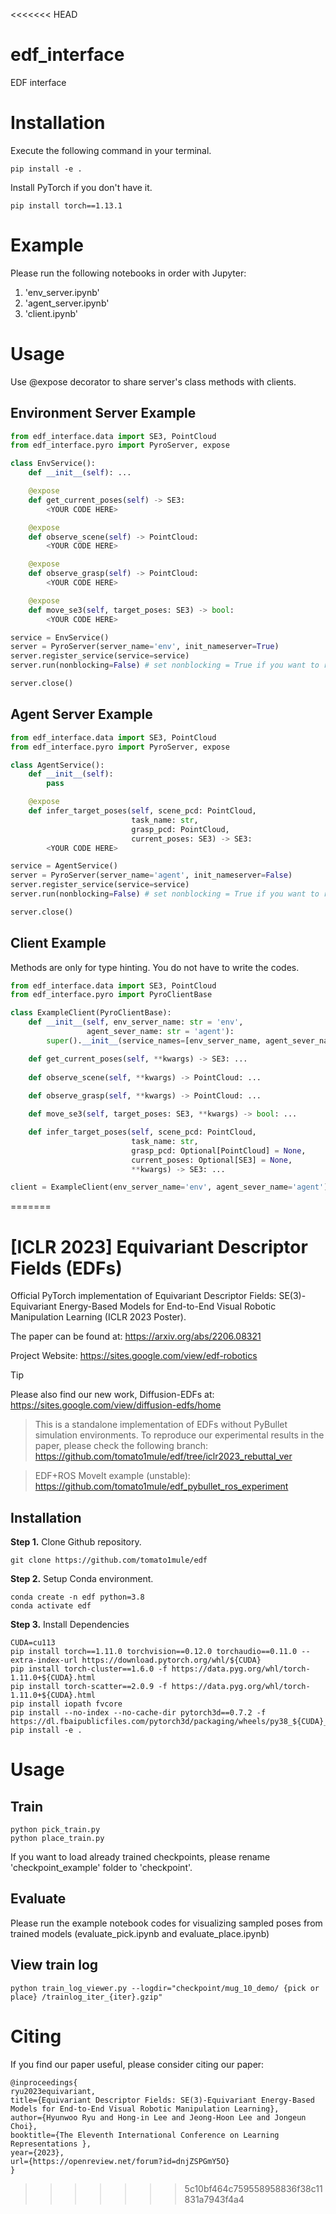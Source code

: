 <<<<<<< HEAD
# edf_interface
EDF interface

# Installation
Execute the following command in your terminal.
```shell
pip install -e .
```
Install PyTorch if you don't have it.
```shell
pip install torch==1.13.1
```

# Example
Please run the following notebooks in order with Jupyter:
1. 'env_server.ipynb'
2. 'agent_server.ipynb'
3. 'client.ipynb'

# Usage
Use @expose decorator to share server's class methods with clients.

## Environment Server Example
```python
from edf_interface.data import SE3, PointCloud
from edf_interface.pyro import PyroServer, expose

class EnvService():
    def __init__(self): ...

    @expose
    def get_current_poses(self) -> SE3: 
        <YOUR CODE HERE>

    @expose
    def observe_scene(self) -> PointCloud: 
        <YOUR CODE HERE>

    @expose
    def observe_grasp(self) -> PointCloud: 
        <YOUR CODE HERE>

    @expose
    def move_se3(self, target_poses: SE3) -> bool: 
        <YOUR CODE HERE>

service = EnvService()
server = PyroServer(server_name='env', init_nameserver=True)
server.register_service(service=service)
server.run(nonblocking=False) # set nonblocking = True if you want to run server in another thread.

server.close()
```

## Agent Server Example
```python
from edf_interface.data import SE3, PointCloud
from edf_interface.pyro import PyroServer, expose

class AgentService():
    def __init__(self):
        pass

    @expose
    def infer_target_poses(self, scene_pcd: PointCloud, 
                           task_name: str,
                           grasp_pcd: PointCloud,
                           current_poses: SE3) -> SE3: 
        <YOUR CODE HERE>

service = AgentService()
server = PyroServer(server_name='agent', init_nameserver=False)
server.register_service(service=service)
server.run(nonblocking=False) # set nonblocking = True if you want to run server in another thread.

server.close()
```

## Client Example
Methods are only for type hinting. You do not have to write the codes.
```python
from edf_interface.data import SE3, PointCloud
from edf_interface.pyro import PyroClientBase

class ExampleClient(PyroClientBase):
    def __init__(self, env_server_name: str = 'env',
                 agent_sever_name: str = 'agent'):
        super().__init__(service_names=[env_server_name, agent_sever_name])

    def get_current_poses(self, **kwargs) -> SE3: ... 
    
    def observe_scene(self, **kwargs) -> PointCloud: ...
    
    def observe_grasp(self, **kwargs) -> PointCloud: ...

    def move_se3(self, target_poses: SE3, **kwargs) -> bool: ...

    def infer_target_poses(self, scene_pcd: PointCloud, 
                           task_name: str,
                           grasp_pcd: Optional[PointCloud] = None,
                           current_poses: Optional[SE3] = None, 
                           **kwargs) -> SE3: ...

client = ExampleClient(env_server_name='env', agent_sever_name='agent')
```
=======
# [ICLR 2023] Equivariant Descriptor Fields (EDFs)

Official PyTorch implementation of Equivariant Descriptor Fields: SE(3)-Equivariant Energy-Based Models for End-to-End Visual Robotic Manipulation Learning (ICLR 2023 Poster).

The paper can be found at: https://arxiv.org/abs/2206.08321

Project Website: https://sites.google.com/view/edf-robotics

> [!TIP]
> Please also find our new work, Diffusion-EDFs at: https://sites.google.com/view/diffusion-edfs/home

> This is a standalone implementation of EDFs without PyBullet simulation environments. To reproduce our experimental results in the paper, please check the following branch:  https://github.com/tomato1mule/edf/tree/iclr2023_rebuttal_ver

> EDF+ROS MoveIt example (unstable): https://github.com/tomato1mule/edf_pybullet_ros_experiment


## Installation

**Step 1.** Clone Github repository.
```shell
git clone https://github.com/tomato1mule/edf
```

**Step 2.** Setup Conda environment.
```shell
conda create -n edf python=3.8
conda activate edf
```

**Step 3.** Install Dependencies
```shell
CUDA=cu113
pip install torch==1.11.0 torchvision==0.12.0 torchaudio==0.11.0 --extra-index-url https://download.pytorch.org/whl/${CUDA}
pip install torch-cluster==1.6.0 -f https://data.pyg.org/whl/torch-1.11.0+${CUDA}.html
pip install torch-scatter==2.0.9 -f https://data.pyg.org/whl/torch-1.11.0+${CUDA}.html
pip install iopath fvcore
pip install --no-index --no-cache-dir pytorch3d==0.7.2 -f https://dl.fbaipublicfiles.com/pytorch3d/packaging/wheels/py38_${CUDA}_pyt1110/download.html
pip install -e .
```

# Usage
## Train
```shell
python pick_train.py
python place_train.py
```

If you want to load already trained checkpoints, please rename 'checkpoint_example' folder to 'checkpoint'.
## Evaluate
Please run the example notebook codes for visualizing sampled poses from trained models (evaluate_pick.ipynb and evaluate_place.ipynb)

## View train log
```shell
python train_log_viewer.py --logdir="checkpoint/mug_10_demo/ {pick or place} /trainlog_iter_{iter}.gzip"
```

# Citing
If you find our paper useful, please consider citing our paper:
```
@inproceedings{
ryu2023equivariant,
title={Equivariant Descriptor Fields: SE(3)-Equivariant Energy-Based Models for End-to-End Visual Robotic Manipulation Learning},
author={Hyunwoo Ryu and Hong-in Lee and Jeong-Hoon Lee and Jongeun Choi},
booktitle={The Eleventh International Conference on Learning Representations },
year={2023},
url={https://openreview.net/forum?id=dnjZSPGmY5O}
}
```



>>>>>>> 5c10bf464c759558958836f38c11831a7943f4a4
